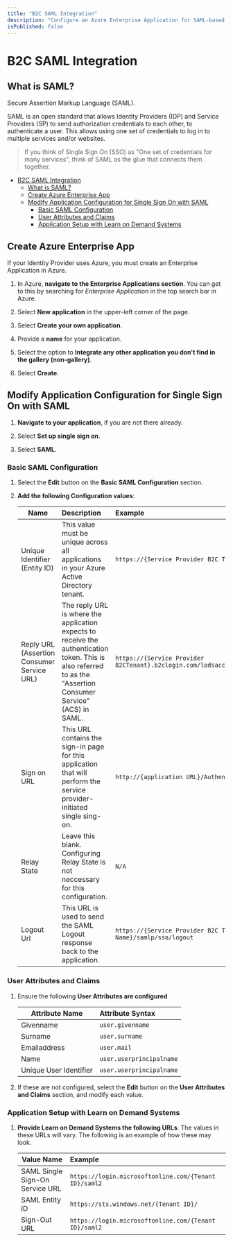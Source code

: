```yaml
---
title: "B2C SAML Integration"
description: "Configure an Azure Enterprise Application for SAML-based Single Sign-On."
isPublished: false
---
```


# B2C SAML Integration 

## What is SAML?
Secure Assertion Markup Language (SAML). 

SAML is an open standard that allows Identity Providers (IDP) and Service Providers (SP) to send authorization credentials to each other, to authenticate a user. This allows using one set of credentials to log in to multiple services and/or websites.

  > If you think of Single Sign On (SSO) as "One set of credentials for many services", think of SAML as the glue that connects them together. 

- [B2C SAML Integration](#b2c-saml-integration)
  - [What is SAML?](#what-is-saml-)
  - [Create Azure Enterprise App](#create-azure-enterprise-app)
  - [Modify Application Configuration for Single Sign On with SAML](#modify-application-configuration-for-single-sign-on-with-saml)
    - [Basic SAML Configuration](#basic-saml-configuration)
    - [User Attributes and Claims](#user-attributes-and-claims)
    - [Application Setup with Learn on Demand Systems](#application-setup-with-learn-on-demand-systems)

## Create Azure Enterprise App 

If your Identity Provider uses Azure, you must create an Enterprise Application in Azure.

1. In Azure, **navigate to the Enterprise Applications section**. You can get to this by searching for _Enterprise Application_ in the top search bar in Azure.

1. Select **New application** in the upper-left corner of the page. 

1. Select **Create your own application**. 

1. Provide a **name** for your application. 

1. Select the option to **Integrate any other application you don't find in the gallery (non-gallery)**. 

1. Select **Create**. 

## Modify Application Configuration for Single Sign On with SAML

1. **Navigate to your application**, if you are not there already. 

1. Select **Set up single sign on**. 

1. Select **SAML**. 

### Basic SAML Configuration

1. Select the **Edit** button on the **Basic SAML Configuration** section.

1. **Add the following Configuration values**:

    |Name      |Description|Example      | 
    |----------|:-------------|:-------------|
    |Unique Identifier (Entity ID) |This value must be unique across all applications in your Azure Active Directory tenant.|  `https://{Service Provider B2C Tenant}.b2clogin.com/lodsaccb2c.onmicrosoft.com/B2C_1A_TrustFrameworkBase`|
    | Reply URL (Assertion Consumer Service URL) |The reply URL is where the application expects to receive the authentication token. This is also referred to as the "Assertion Consumer Service" (ACS) in SAML.|`https://{Service Provider B2CTenant}.b2clogin.com/lodsaccb2c.onmicrosoft.com/B2C_1A_TrustFrameworkBase/samlp/sso/assertionconsumer`
    | Sign on URL |This URL contains the sign-in page for this application that will perform the service provider-initiated single sing-on. |`http://{application URL}/Authentication/SamlIdpRedirect?idp={policy name}` |  
    |Relay State | Leave this blank. Configuring Relay State is not neccessary for this configuration. | `N/A`
    | Logout Url |This URL is used to send the SAML Logout response back to the application.| `https://{Service Provider B2C Tenant}.b2clogin.com/{Service Provider B2C Tenant}.onmicrosoft.com/{Policy Name}/samlp/sso/logout` |  

### User Attributes and Claims

1. Ensure the following **User Attributes are configured** 

    |Attribute Name      |Attribute Syntax      | 
    |----------|:-------------|
    |Givenname|`user.givenname`|
    |Surname|`user.surname`|
    |Emailaddress|`user.mail`|
    |Name|`user.userprincipalname`|
    |Unique User Identifier|`user.userprincipalname`|

1. If these are not configured, select the **Edit** button on the **User Attributes and Claims** section, and modify each value. 

### Application Setup with Learn on Demand Systems

1. **Provide Learn on Demand Systems the following URLs**. The values in these URLs will vary. The following is an example of how these may look. 

    |Value Name      |Example     | 
    |----------|:-------------|
    |SAML Single Sign-On Service URL|`https://login.microsoftonline.com/{Tenant ID}/saml2`|
    |SAML Entity ID|`https://sts.windows.net/{Tenant ID}/`|
    |Sign-Out URL|`https://login.microsoftonline.com/{Tenant ID}/saml2`|
